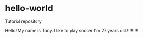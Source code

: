 # hello-world
Tutorial repository


Hello! My name is Tony. I like to play soccer
I'm 27 years old.!!!!!!!!!